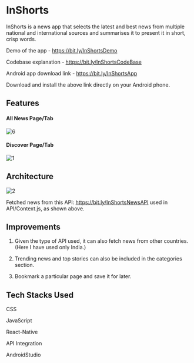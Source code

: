 # InShorts
InShorts is a news app that selects the latest and best news from multiple national and international sources and summarises it to present it in short, crisp words.

Demo of the app - https://bit.ly/InShortsDemo

Codebase explanation - https://bit.ly/InShortsCodeBase

Android app download link - https://bit.ly/InShortsApp

Download and install the above link directly on your Android phone.

## Features

#### All News Page/Tab

![6](https://user-images.githubusercontent.com/69580700/200688824-dfab4f2e-a340-4267-8720-9edd73ef63c7.png)

#### Discover Page/Tab

![1](https://user-images.githubusercontent.com/69580700/200692107-be7228d6-cb48-40d3-9f5c-93360765c603.png)

## Architecture

![2](https://user-images.githubusercontent.com/69580700/200693731-cc7cbc44-634f-44e5-aa16-bd2240bdd09e.png)

Fetched news from this API: https://bit.ly/InShortsNewsAPI used in API/Context.js, as shown above.

## Improvements

1. Given the type of API used, it can also fetch news from other countries. (Here I have used only India.)

2. Trending news and top stories can also be included in the categories section.

3. Bookmark a particular page and save it for later.

## Tech Stacks Used

CSS

JavaScript

React-Native

API Integration

AndroidStudio









